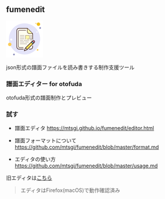 ## fumenedit

![ICON](./icon.png)

json形式の譜面ファイルを読み書きする制作支援ツール

### 譜面エディター for otofuda

otofuda形式の譜面制作とプレビュー

### 試す

- 譜面エディタ
  https://mtsgi.github.io/fumenedit/editor.html

- 譜面フォーマットについて
  https://github.com/mtsgi/fumenedit/blob/master/format.md

- エディタの使い方
  https://github.com/mtsgi/fumenedit/blob/master/usage.md

旧エディタは[こちら](https://mtsgi.github.io/fumenedit/noteseditor.html)

> エディタはFirefox(macOS)で動作確認済み
